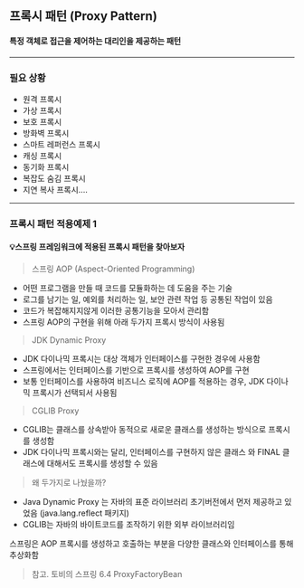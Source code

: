 프록시 패턴 (Proxy Pattern) 
---
#### 특정 객체로 접근을 제어하는 대리인을 제공하는 패턴

--- 

### 필요 상황

- 원격 프록시
- 가상 프록시
- 보호 프록시
- 방화벽 프록시
- 스마트 레퍼런스 프록시
- 캐싱 프록시 
- 동기화 프록시
- 복잡도 숨김 프록시
- 지연 복사 프록시....


---

### 프록시 패턴 적용예제 1 
#### 💡스프링 프레임워크에 적용된 프록시 패턴을 찾아보자

> 스프링 AOP (Aspect-Oriented Programming)
- 어떤 프로그램을 만들 때 코드를 모듈화하는 데 도움을 주는 기술 
- 로그를 남기는 일, 예외를 처리하는 일, 보안 관련 작업 등 공통된 작업이 있음 
- 코드가 복잡해지지않게 이러한 공통기능을 모아서 관리함
- 스프링 AOP의 구현을 위해 아래 두가지 프록시 방식이 사용됨


> JDK Dynamic Proxy
- JDK 다이나믹 프록시는 대상 객체가 인터페이스를 구현한 경우에 사용함
- 스프링에서는 인터페이스를 기반으로 프록시를 생성하여 AOP를 구현
- 보통 인터페이스를 사용하여 비즈니스 로직에 AOP를 적용하는 경우, JDK 다이나믹 프록시가 선택되서 사용됨

> CGLIB Proxy 
- CGLIB는 클래스를 상속받아 동적으로 새로운 클래스를 생성하는 방식으로 프록시를 생성함
- JDK 다이나믹 프록시와는 달리, 인터페이스를 구현하지 않은 클래스 와 FINAL 클래스에 대해서도 프록시를 생성할 수 있음

> 왜 두가지로 나눴을까? 
- Java Dynamic Proxy 는 자바의 표준 라이브러리 초기버전에서 먼저 제공하고 있었음 (java.lang.reflect 패키지)
- CGLIB는 자바의 바이트코드를 조작하기 위한 외부 라이브러리임



스프링은 AOP 프록시를 생성하고 호출하는 부분을 다양한 클래스와 인터페이스를 통해 추상화함

> 참고. 토비의 스프링 6.4 ProxyFactoryBean